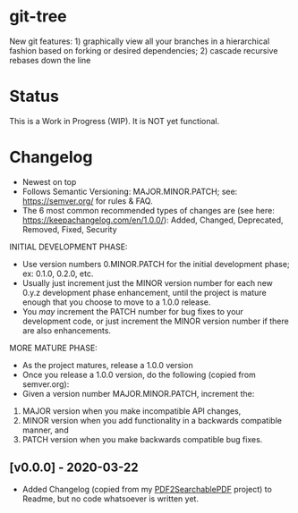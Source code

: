 # git-tree
New git features: 1) graphically view all your branches in a hierarchical fashion based on forking or desired dependencies; 2) cascade recursive rebases down the line

# Status
This is a Work in Progress (WIP). It is NOT yet functional.

# Changelog
- Newest on top
- Follows Semantic Versioning: MAJOR.MINOR.PATCH; see: https://semver.org/ for rules & FAQ.
- The 6 most common recommended types of changes are (see here: https://keepachangelog.com/en/1.0.0/): Added, Changed, Deprecated, Removed, Fixed, Security

INITIAL DEVELOPMENT PHASE:
- Use version numbers 0.MINOR.PATCH for the initial development phase; ex: 0.1.0, 0.2.0, etc.
- Usually just increment just the MINOR version number for each new 0.y.z development phase enhancement, until the project is mature enough that you choose to move to a 1.0.0 release.
- You *may* increment the PATCH number for bug fixes to your development code, or just increment the MINOR version number if there are also enhancements.

MORE MATURE PHASE:
- As the project matures, release a 1.0.0 version
- Once you release a 1.0.0 version, do the following (copied from semver.org):
- Given a version number MAJOR.MINOR.PATCH, increment the:  
1. MAJOR version when you make incompatible API changes,  
2. MINOR version when you add functionality in a backwards compatible manner, and  
3. PATCH version when you make backwards compatible bug fixes.  

## [v0.0.0] - 2020-03-22
- Added Changelog (copied from my [PDF2SearchablePDF](https://github.com/ElectricRCAircraftGuy/PDF2SearchablePDF) project) to Readme, but no code whatsoever is written yet.


